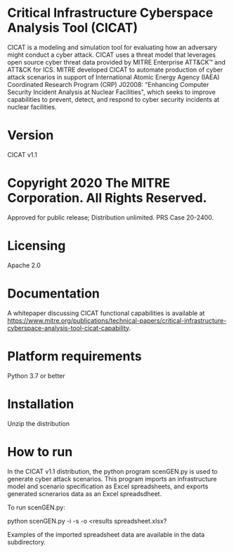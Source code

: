 # Critical Infrastructure Cyberspace Analysis Tool (CICAT)
CICAT is a modeling and simulation tool for evaluating how an adversary might conduct a cyber attack. CICAT uses a threat model that leverages open source cyber threat data provided by MITRE Enterprise ATT&CK™ and ATT&CK for ICS. MITRE developed CICAT to automate production of cyber attack scenarios in support of International Atomic Energy Agency (IAEA) Coordinated Research Program (CRP) J02008: "Enhancing Computer Security Incident Analysis at Nuclear Facilities", which seeks to improve capabilities to prevent, detect, and respond to cyber security incidents at nuclear facilities.
# Version
CICAT v1.1
# Copyright 2020 The MITRE Corporation. All Rights Reserved. 
Approved for public release; Distribution unlimited. PRS Case 20-2400.
# Licensing
Apache 2.0
# Documentation
A whitepaper discussing CICAT functional capabilities is available at https://www.mitre.org/publications/technical-papers/critical-infrastructure-cyberspace-analysis-tool-cicat-capability.
# Platform requirements
Python 3.7 or better
# Installation
Unzip the distribution
# How to run
In the CICAT v1.1 distribution, the python program scenGEN.py is used to generate cyber attack scenarios. This program imports an infrastructure model and scenario specification as Excel spreadsheets, and exports generated scnerarios data as an Excel spreadsdheet. 

To run scenGEN.py: 

python scenGEN.py -i <infrastucture spreadsheet.xlsx> -s <scenario specification.xlsx> -o <results spreadsheet.xlsx?
                                                                                                   
                                                                                              


Examples of the imported spreadsheet data are available in the data subdirectory. 

